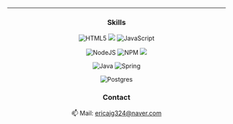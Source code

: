<div align = "center">

<!-- ![header](https://capsule-render.vercel.app/api?type=waving&color=34C5FC&height=250&section=header&text=Moonseong%20Jang&fontSize=60&animation=fadeIn&fontAlignY=38&desc=%20&descAlignY=62&descAlign=62)
 -->
------------------------
 
 ### Skills 

![HTML5](https://img.shields.io/badge/html5-%23E34F26.svg?style=for-the-badge&logo=html5&logoColor=white)
<img src="https://img.shields.io/badge/css-1572B6?style=for-the-badge&logo=css3&logoColor=white">
![JavaScript](https://img.shields.io/badge/javascript-%23323330.svg?style=for-the-badge&logo=javascript&logoColor=%23F7DF1E)


![NodeJS](https://img.shields.io/badge/node.js-6DA55F?style=for-the-badge&logo=node.js&logoColor=white) 
![NPM](https://img.shields.io/badge/NPM-%23000000.svg?style=for-the-badge&logo=npm&logoColor=white)
<img src="https://img.shields.io/badge/express-000000?style=for-the-badge&logo=express&logoColor=white">

![Java](https://img.shields.io/badge/java-%23ED8B00.svg?style=for-the-badge&logo=java&logoColor=white)
![Spring](https://img.shields.io/badge/spring-%236DB33F.svg?style=for-the-badge&logo=spring&logoColor=white)

<!-- ![Flutter](https://img.shields.io/badge/Flutter-%2302569B.svg?style=for-the-badge&logo=Flutter&logoColor=white) -->

![Postgres](https://img.shields.io/badge/postgres-%23316192.svg?style=for-the-badge&logo=postgresql&logoColor=white)
<!--
![Python](https://img.shields.io/badge/python-3670A0?style=for-the-badge&logo=python&logoColor=ffdd54)
![R](https://img.shields.io/badge/r-%23276DC3.svg?style=for-the-badge&logo=r&logoColor=white)

![Notion](https://img.shields.io/badge/Notion-%23000000.svg?style=for-the-badge&logo=notion&logoColor=white)
-->



### Contact

📫 Mail: ericajg324@naver.com

 <!--
 
 [![Top Langs](https://github-readme-stats.vercel.app/api/top-langs/?username=moonsng)](https://github.com/anuraghazra/github-readme-stats)
 
 --------------
 <!--
 [![Top Langs](https://github-readme-stats.vercel.app/api/top-langs/?username=moonsng&layout=compact)](https://github.com/anuraghazra/github-readme-stats)
 
 ----------------------
 
 [![Anurag's GitHub stats](https://github-readme-stats.vercel.app/api?username=moonsng)](https://github.com/anuraghazra/github-readme-stats)
 
 -->
  </div>



<!--
**moonsng/moonsng** is a ✨ _special_ ✨ repository because its `README.md` (this file) appears on your GitHub profile.

Here are some ideas to get you started:

- 🔭 I’m currently working on ...
- 🌱 I’m currently learning ...
- 👯 I’m looking to collaborate on ...
- 🤔 I’m looking for help with ...
- 💬 Ask me about ...
- 📫 How to reach me: ...
- 😄 Pronouns: ...
- ⚡ Fun fact: ...
-->
